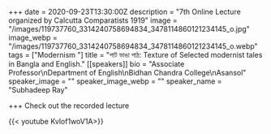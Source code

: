 +++
date = 2020-09-23T13:30:00Z
description = "7th Online Lecture organized by Calcutta Comparatists 1919"
image = "/images/119737760_3314240758694834_3478114860121234145_o.jpg"
image_webp = "/images/119737760_3314240758694834_3478114860121234145_o.webp"
tags = ["Modernism "]
title = "পাট ভাঙা পাঠ: Texture of Selected modernist tales in Bangla and English."
[[speakers]]
bio = "Associate Professor\nDepartment of English\nBidhan Chandra College\nAsansol"
speaker_image = ""
speaker_image_webp = ""
speaker_name = "Subhadeep Ray"

+++
Check out the recorded lecture

{{< youtube Kvlof1woV1A>}}